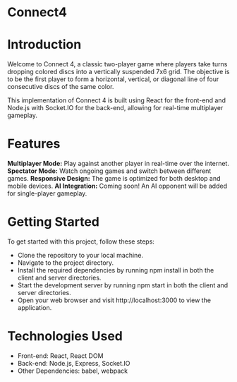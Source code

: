 # Connect4

# Introduction
Welcome to Connect 4, a classic two-player game where players take turns dropping colored discs into a vertically suspended 7x6 grid. The objective is to be the first player to form a horizontal, vertical, or diagonal line of four consecutive discs of the same color.

This implementation of Connect 4 is built using React for the front-end and Node.js with Socket.IO for the back-end, allowing for real-time multiplayer gameplay.

# Features
**Multiplayer Mode:** Play against another player in real-time over the internet.
**Spectator Mode:** Watch ongoing games and switch between different games.
**Responsive Design:** The game is optimized for both desktop and mobile devices.
**AI Integration:** Coming soon! An AI opponent will be added for single-player gameplay.

# Getting Started
To get started with this project, follow these steps:

- Clone the repository to your local machine.
- Navigate to the project directory.
- Install the required dependencies by running npm install in both the client and server directories.
- Start the development server by running npm start in both the client and server directories.
- Open your web browser and visit http://localhost:3000 to view the application.

# Technologies Used
- Front-end: React, React DOM
- Back-end: Node.js, Express, Socket.IO
- Other Dependencies: babel, webpack
